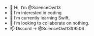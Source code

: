 - 👋 Hi, I’m @ScienceOwl13
- 👀 I’m interested in coding
- 🌱 I’m currently learning Swift,
- 💞️ I’m looking to collaborate on nothing.
- 📫 Discord -> @ScienceOwl13#9506

<!---
ScienceOwl13/ScienceOwl13 is a ✨ special ✨ repository because its `README.md` (this file) appears on your GitHub profile.
You can click the Preview link to take a look at your changes.
--->
